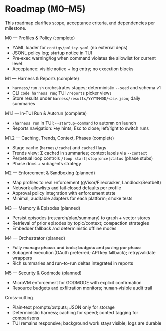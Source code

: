 # Roadmap (M0–M5)

This roadmap clarifies scope, acceptance criteria, and dependencies per milestone.

M0 — Profiles & Policy (complete)
- YAML loader for `configs/policy.yaml` (no external deps)
- JSONL policy log; startup notice in TUI
- Pre‑exec warning/log when command violates the allowlist for current level
- Acceptance: visible notice + log entry; no execution blocks

M1 — Harness & Reports (complete)
- `harness/run.sh` orchestrates stages; deterministic `--seed` and schema v1
- CLI `code harness run`; TUI `/reports` picker views
- Store results under `harness/results/YYYYMMDD/<ts>.json`; daily summaries

M1.1 — In‑TUI Run & Autorun (complete)
- `/harness run` in TUI; `--startup-command` to autorun on launch
- Reports navigation: key hints; Esc to close; left/right to switch runs

M1.2 — Caching, Trends, Context, Phases (complete)
- Stage cache (`harness/cache`) and `cached` flags
- Trends view; Σ cached in summaries; context labels via `--context`
- Perpetual loop controls `/loop start|stop|once|status` (phase stubs)
- Phase docs + subagents strategy

M2 — Enforcement & Sandboxing (planned)
- Map profiles to real enforcement (gVisor/Firecracker, Landlock/Seatbelt)
- Network allowlists and fail‑closed defaults per profile
- Approval policy integration with enforcement state
- Minimal, auditable adapters for each platform; smoke tests

M3 — Memory & Episodes (planned)
- Persist episodes (research/plan/summary) to graph + vector stores
- Retrieval of prior episodes by topic/context; compaction strategies
- Embedder fallback and deterministic offline modes

M4 — Orchestrator (planned)
- Fully manage phases and tools; budgets and pacing per phase
- Subagent execution (OAuth preferred; API key fallback); retry/validate wrappers
- Rich summaries and run-to-run deltas integrated in reports

M5 — Security & Godmode (planned)
- MicroVM enforcement for GODMODE with explicit confirmation
- Resource budgets and exfiltration monitors; human‑visible audit trail

Cross‑cutting
- Plain‑text prompts/outputs; JSON only for storage
- Deterministic harness; caching for speed; context tagging for comparisons
- TUI remains responsive; background work stays visible; logs are durable
